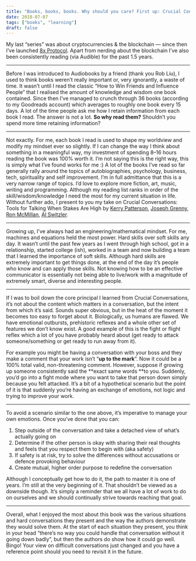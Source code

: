 ```yaml
---
title: "Books, books, books. Why should you care? First up: Crucial Conversations."
date: 2018-07-07
tags: ["books", "learning"]
draft: false
---
```


My last “series” was about cryptocurrencies & the blockchain — since then I’ve
launched [8x Protocol](https://medium.com/@8xprotocol). Apart from nerding about
the blockchain I’ve also been consistently reading (via Audible) for the past
1.5 years.

*****

Before I was introduced to Audiobooks by a friend (thank you Rob Liu), I used to
think books weren’t really important or, very ignorantly, a waste of time. It
wasn’t until I read the classic “How to Win Friends and Influence People” that I
realised the amount of knowledge and wisdom one book contained. Since then I’ve
managed to crunch through 36 books (according to my Goodreads account) which
averages to roughly one book every 15 days. A lot of the time people ask me how
I retain information from each book I read. The answer is not a lot. **So why
read them?** Shouldn’t you spend more time retaining information?

*****

Not exactly. For me, each book I read is used to shape my worldview and modify
my mindset ever so slightly. If I can change the way I think about something in
a meaningful way, my investment of spending 8–16 hours reading the book was 100%
worth it. I’m not saying this is the right way, this is simply what I’ve found
works for me :) A lot of the books I’ve read so far generally rally around the
topics of autobiographies, psychology, business, tech, spirituality and self
improvement. I’m in full admittance that this is a very narrow range of topics.
I’d love to explore more fiction, art, music, writing and programming. Although
my reading list ranks in order of the skill/wisdom/knowledge I need the most for
my current situation in life. Without further ado, I present to you my take on
Crucial Conversations: Tools for Talking When Stakes Are High by [Kerry
Patterson](https://www.goodreads.com/author/show/9373.Kerry_Patterson), [Joseph
Grenny](https://www.goodreads.com/author/show/9370.Joseph_Grenny), [Ron
McMillan](https://www.goodreads.com/author/show/9371.Ron_McMillan), [Al
Switzler](https://www.goodreads.com/author/show/9372.Al_Switzler).

*****

Growing up, I’ve always had an engineering/mathematical mindset. For me,
machines and equations held the most power. Hard skills over soft skills any
day. It wasn’t until the past few years as I went through high school, got in a
relationship, started college (ish), worked in a team and now building a team
that I learned the importance of soft skills. Although hard skills are extremely
important to get things done, at the end of the day it’s people who know and can
apply those skills. Not knowing how to be an effective communicator is
essentially not being able to live/work with a magnitude of extremely smart,
diverse and interesting people.

*****

If I was to boil down the core principal I learned from Crucial Conversations,
it’s not about the content which matters in a conversation, but the intent from
which it’s said. Sounds super obvious, but in the heat of the moment it becomes
too easy to forget about it. Biologically, us humans are flawed. We have
emotional outbursts, prehistoric reflexes and a whole other set of features we
don’t know exist. A good example of this is the fight or flight reflex which a
lot of you have probably heard about (get ready to attack someone/something or
get ready to run away from it).

For example you might be having a conversation with your boss and they make a
comment that your work isn’t “**up to the mark**”. Now it could be a 100% total
valid, non-threatening comment. However, suppose if growing up someone
consistently said the **exact same words **to you. Suddenly, you’d go into a
fight mode where you want to take that person down simply because you felt
attacked. It’s a bit of a hypothetical scenario but the point of it is that
suddenly you’re having an exchange of emotions, not logic and trying to improve
your work.

*****

To avoid a scenario similar to the one above, it’s imperative to manage your own
emotions. Once you’ve done that you can:

1.  Step outside of the conversation and take a detached view of what’s actually
going on
1.  Determine if the other person is okay with sharing their real thoughts and feels
that you respect them to begin with (aka safety)
1.  If safety is at risk, try to solve the differences without accusations or
defence provoking behaviour
1.  Create mutual, higher order purpose to redefine the conversation

Although I conceptually get how to do it, the path to master it is one of years.
I’m still at the very beginning of it. That shouldn’t be viewed as a downside
though. It’s simply a reminder that we all have a lot of work to do on ourselves
and we should continually strive towards reaching that goal.

*****

Overall, what I enjoyed the most about this book was the various situations and
hard conversations they present and the way the authors demonstrate they would
solve them. At the start of each situation they present, you think in your head
“there’s no way you could handle that conversation without it going down badly”,
but then the authors do show how it could go well. Bingo! Your view on difficult
conversations just changed and you have a reference point should you need to
revisit it in the future.
